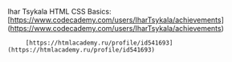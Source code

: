 Ihar Tsykala
HTML CSS Basics: [https://www.codecademy.com/users/IharTsykala/achievements] (https://www.codecademy.com/users/IharTsykala/achievements)

		 [https://htmlacademy.ru/profile/id541693] (https://htmlacademy.ru/profile/id541693)
